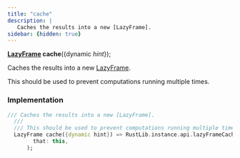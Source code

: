 ```yaml
---
title: "cache"
description: |
   Caches the results into a new [LazyFrame].
sidebar: {hidden: true}
---
```

<span class="dart-code"><strong>[LazyFrame] cache</strong>({<span class="nobr">dynamic <i>hint</i></span>});</span>

 Caches the results into a new [LazyFrame].

 This should be used to prevent computations running multiple times.
### Implementation
```dart
/// Caches the results into a new [LazyFrame].
  ///
  /// This should be used to prevent computations running multiple times.
  LazyFrame cache({dynamic hint}) => RustLib.instance.api.lazyFrameCache(
        that: this,
      );
```

[LazyFrame]: /reference/classes/lazyframe